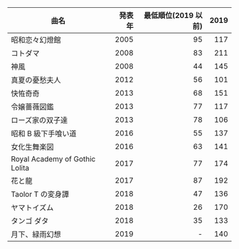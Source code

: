 | 曲名                           | 発表年 | 最低順位(2019 以前) | 2019 |
| ------------------------------ | -----: | ------------------: | ---: |
| 昭和恋々幻燈館                 |   2005 |                  95 |  117 |
| コトダマ                       |   2008 |                  83 |  211 |
| 神風                           |   2008 |                  44 |  145 |
| 真夏の憂愁夫人                 |   2012 |                  56 |  101 |
| 快恠奇奇                       |   2013 |                  68 |  151 |
| 令嬢薔薇図鑑                   |   2013 |                  77 |  117 |
| ローズ家の双子達               |   2013 |                  78 |  106 |
| 昭和 B 級下手喰い道            |   2016 |                  55 |  137 |
| 女化生舞楽図                   |   2016 |                  63 |  141 |
| Royal Academy of Gothic Lolita |   2017 |                  77 |  174 |
| 花と龍                         |   2017 |                  87 |  192 |
| Taolor T の変身譚              |   2018 |                  47 |  136 |
| ヤマトイズム                   |   2018 |                  26 |  170 |
| タンゴ ダタ                    |   2018 |                  35 |  133 |
| 月下、緑雨幻想                 |   2019 |                   - |  140 |
